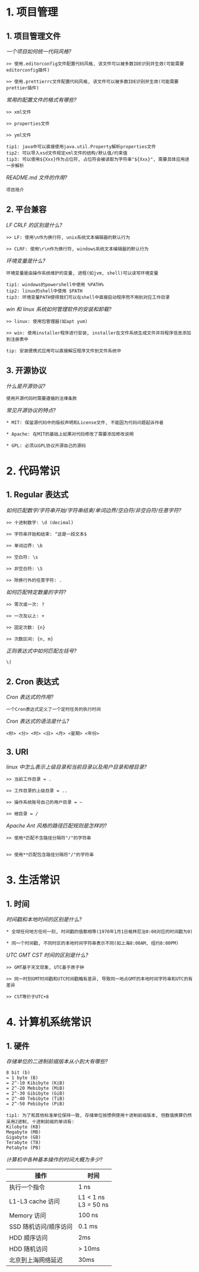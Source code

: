# 1. 项目管理

## 1. 项目管理文件

_一个项目如何统一代码风格?_

```
>> 使用.editorconfig文件配置代码风格, 该文件可以被多数IDE识别并生效(可能需要editorconfig插件)

>> 使用.prettierrc文件配置代码风格, 该文件可以被多数IDE识别并生效(可能需要prettier插件)
```

_常用的配置文件的格式有哪些?_

```
>> xml文件

>> properties文件

>> yml文件

tip1: java中可以直接使用java.util.Property解析properties文件
tip2: 可以导入xsd文件规定xml文件的结构/默认值/约束值
tip3: 可以使用${Xxx}作为占位符, 占位符会被读取为字符串"${Xxx}", 需要具体应用进一步解析
```

_README.md 文件的作用?_

```
项目简介
```

## 2. 平台兼容

_LF CRLF 的区别是什么?_

```
>> LF: 使用\n作为换行符, unix系统文本编辑器的默认行为

>> CLRF: 使用\r\n作为换行符, windows系统文本编辑器的默认行为
```

_环境变量是什么?_

```
环境变量是由操作系统维护的变量, 进程(如jvm, shell)可以读写环境变量

tip1: windows的powershell中使用 %PATH%
tip2: linux的shell中使用 $PATH
tip3: 环境变量PATH使得我们可以在shell中直接启动程序而不用到对应工作目录
```

_win 和 linux 系统如何管理软件的安装和卸载?_

```
>> linux: 使用包管理器(如apt yum)

>> win: 使用installer程序进行安装, installer在文件系统生成文件并将程序信息添加到注册表中

tip: 安装便携式应用可以直接解压程序文件到文件系统中
```

## 3. 开源协议

_什么是开源协议?_

```
使用开源代码时需要遵循的法律条款
```

_常见开源协议的特点?_

```
* MIT: 保留源代码中的版权声明和License文件, 不能因为代码问题起诉作者

* Apache: 在MIT的基础上如果对代码修改了需要添加修改说明

* GPL: 必须以GPL协议开源自己的源码
```

# 2. 代码常识

## 1. Regular 表达式

_如何匹配数字/字符串开始/字符串结束/单词边界/空白符/非空白符/任意字符?_

```
>> 十进制数字: \d (decimal)

>> 字符串开始和结束: ^这是一段文本$

>> 单词边界: \b

>> 空白符: \s

>> 非空白符: \S

>> 除换行外的任意字符: .
```

_如何匹配特定数量的字符?_

```
>> 零次或一次: ?

>> 一次及以上: +

>> 固定次数: {n}

>> 次数区间: {n, m}
```

_正则表达式中如何匹配左括号?_

```
\(
```

## 2. Cron 表达式

_Cron 表达式的作用?_

```
一个Cron表达式定义了一个定时任务的执行时间
```

_Cron 表达式的语法是什么?_

```
<秒> <分> <时> <日> <月> <星期> <年份>
```

## 3. URI

_linux 中怎么表示上级目录和当前目录以及用户目录和根目录?_

```
>> 当前工作目录 = .

>> 工作目录的上级目录 = ..

>> 操作系统账号自己的用户目录 = ~

>> 根目录 = /
```

_Apache Ant 风格的路径匹配规则是怎样的?_

```
>> 使用*匹配不含路径分隔符"/"的字符串


>> 使用**匹配包含路径分隔符"/"的字符串
```

# 3. 生活常识

## 1. 时间

_时间戳和本地时间的区别是什么?_

```
* 全球任何地方任何一刻, 时间戳的值都相等(1970年1月1日格林尼治0:00对应的时间戳为0)

* 同一个时间戳, 不同时区的本地时间字符串表示不同(如上海8:00AM, 纽约8:00PM)
```

_UTC GMT CST 时间的区别是什么?_

```
>> GMT基于天文现象, UTC基于原子钟

>> 同一时刻GMT时间戳和UTC时间戳略有差异, 导致同一地点GMT的本地时间字符串和UTC的有差异

>> CST等价于UTC+8
```

# 4. 计算机系统常识

## 1. 硬件

_存储单位的二进制前缀版本从小到大有哪些?_

```
8 bit (b)
= 1 byte (B)
= 2^-10 Kibibyte (KiB)
= 2^-20 Mebibyte (MiB)
= 2^-30 Gibibyte (GiB)
= 2^-40 Tebibyte (TiB)
= 2^-50 Pebibyte (PiB)

tip1: 为了和其他标准单位保持一致, 存储单位按惯例使用十进制前缀版本, 但数值换算仍然采用2进制, 十进制前缀的单词有:
Kilobyte (KB)
Megabyte (MB)
Gigabyte (GB)
Terabyte (TB)
Petabyte (PB)
```

_计算机中各种基本操作的时间大概为多少?_

| 操作                  | 时间                      |
| --------------------- | ------------------------- |
| 执行一个指令          | 1 ns                      |
| L1-L3 cache 访问      | L1 < 1 ns<br />L3 = 50 ns |
| Memory 访问           | 100 ns                    |
| SSD 随机访问/顺序访问 | 0.1 ms                    |
| HDD 顺序访问          | 2ms                       |
| HDD 随机访问          | > 10ms                    |
| 北京到上海网络延迟    | 30ms                      |
